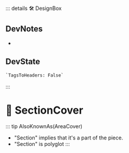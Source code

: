 ::: details 🛠 <dev>DesignBox</dev>

## DevNotes

-

## DevState

```py
`TagsToHeaders: False`
```






:::

# 🔻 <via>SectionCover</via>


::: tip AlsoKnownAs(AreaCover)


- "Section" implies that it's a part of the piece.
- "Section" is polyglot
:::
